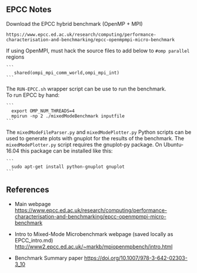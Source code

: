 EPCC Notes
----------


Download the EPCC hybrid benchmark (OpenMP + MPI)

    https://www.epcc.ed.ac.uk/research/computing/performance-characterisation-and-benchmarking/epcc-openmpmpi-micro-benchmark


If using OpenMPI, must hack the source files to add below to `#omp parallel` regions

    ```
       shared(ompi_mpi_comm_world,ompi_mpi_int)
    ```

The `RUN-EPCC.sh` wrapper script can be use to run the benchmark.  
To run EPCC by hand:

    ```
      export OMP_NUM_THREADS=4
      mpirun -np 2 ./mixedModeBenchmark inputfile
    ```

The `mixedModeFileParser.py` and `mixedModePlotter.py` Python scripts can be
used to generate plots with gnuplot for the results of the benchmark.  The
`mixedModePlotter.py` script requires the gnuplot-py package.  On
Ubuntu-16.04 this package can be installed like this:

    ```
      sudo apt-get install python-gnuplot gnuplot
    ```


References
----------
 - Main webpage
   https://www.epcc.ed.ac.uk/research/computing/performance-characterisation-and-benchmarking/epcc-openmpmpi-micro-benchmark

 - Intro to Mixed-Mode Microbenchmark webpage (saved locally as EPCC_intro.md)
   http://www2.epcc.ed.ac.uk/~markb/mpiopenmpbench/intro.html

 - Benchmark Summary paper
   https://doi.org/10.1007/978-3-642-02303-3_10
